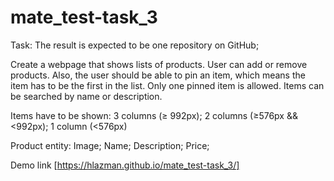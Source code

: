 # mate_test-task_3
Task:
The result is expected to be one repository on GitHub;

Create a webpage that shows lists of products. User can add or remove products. Also, the user should be able to pin an item, which means the item has to be the first in the list. Only one pinned item is allowed. Items can be searched by name or description.

Items have to be shown:
3 columns (≥ 992px); 2 columns (≥576px && <992px); 1 column (<576px)

Product entity: 
Image; Name; Description; Price;

Demo link [https://hlazman.github.io/mate_test-task_3/]
